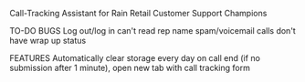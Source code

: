 Call-Tracking Assistant for Rain Retail Customer Support Champions

TO-DO
BUGS
Log out/log in can't read rep name
spam/voicemail calls don't have wrap up status

FEATURES
Automatically clear storage every day
on call end (if no submission after 1 minute), open new tab with call tracking form
